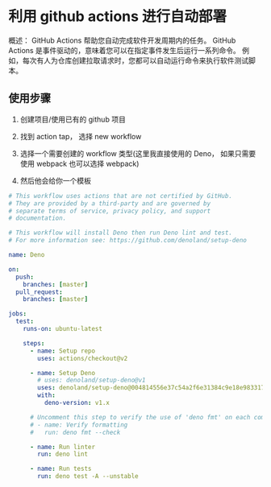 <!--
  name: 利用github actions进行自动部署
  description: GitHub Actions 帮助您自动完成软件开发周期内的任务。 GitHub Actions 是事件驱动的，意味着您可以在指定事件发生后运行一系列命令。 例如，每次有人为仓库创建拉取请求时，您都可以自动运行命令来执行软件测试脚本。
-->

# 利用 github actions 进行自动部署

概述： GitHub Actions 帮助您自动完成软件开发周期内的任务。 GitHub Actions 是事件驱动的，意味着您可以在指定事件发生后运行一系列命令。 例如，每次有人为仓库创建拉取请求时，您都可以自动运行命令来执行软件测试脚本。

## 使用步骤

1. 创建项目/使用已有的 github 项目
2. 找到 action tap， 选择 new workflow

3. 选择一个需要创建的 workflow 类型(这里我直接使用的 Deno， 如果只需要使用 webpack 也可以选择 webpack)

4. 然后他会给你一个模板

```yml
# This workflow uses actions that are not certified by GitHub.
# They are provided by a third-party and are governed by
# separate terms of service, privacy policy, and support
# documentation.

# This workflow will install Deno then run Deno lint and test.
# For more information see: https://github.com/denoland/setup-deno

name: Deno

on:
  push:
    branches: [master]
  pull_request:
    branches: [master]

jobs:
  test:
    runs-on: ubuntu-latest

    steps:
      - name: Setup repo
        uses: actions/checkout@v2

      - name: Setup Deno
        # uses: denoland/setup-deno@v1
        uses: denoland/setup-deno@004814556e37c54a2f6e31384c9e18e9833173669
        with:
          deno-version: v1.x

      # Uncomment this step to verify the use of 'deno fmt' on each commit.
      # - name: Verify formatting
      #   run: deno fmt --check

      - name: Run linter
        run: deno lint

      - name: Run tests
        run: deno test -A --unstable
```
